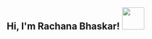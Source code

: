 <h2> Hi, I'm Rachana Bhaskar! <img src="https://media.giphy.com/media/mGcNjsfWAjY5AEZNw6/giphy.gif" width="50"></h2>

<!--
**rachana15/rachana15** is a ✨ _special_ ✨ repository because its `README.md` (this file) appears on your GitHub profile.

Here are some ideas to get you started:

- 🔭 I’m currently working on ...
- 🌱 I’m currently learning ...
- 👯 I’m looking to collaborate on ...
- 🤔 I’m looking for help with ...
- 💬 Ask me about ...
- 📫 How to reach me: ...
- 😄 Pronouns: ...
- ⚡ Fun fact: ...
![GitHub stats](https://github-readme-stats.vercel.app/api?username=rachana15&show_icons=true&theme=radical)
-->
<!-- ![](https://visitor-badge.laobi.icu/badge?page_id=rachana15.rachana15) -->


<!-- ![Top Langs](https://github-readme-stats.vercel.app/api/top-langs/?username=CharalambosIoannou&theme=radical&hide=php) -->
